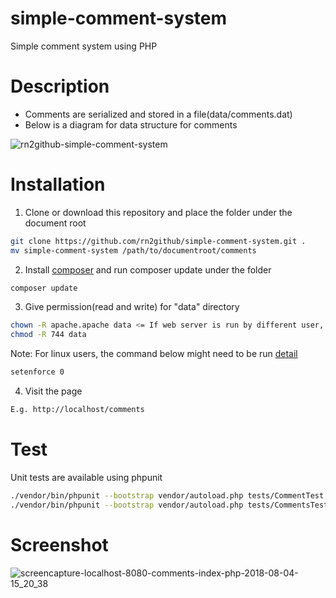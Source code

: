 # simple-comment-system
Simple comment system using PHP

# Description

- Comments are serialized and stored in a file(data/comments.dat)
- Below is a diagram for data structure for comments

![rn2github-simple-comment-system](https://user-images.githubusercontent.com/42101695/43681313-7a3146fa-9804-11e8-80a9-70f407622afe.jpg)


# Installation
1. Clone or download this repository and place the folder under the document root
```sh
git clone https://github.com/rn2github/simple-comment-system.git .
mv simple-comment-system /path/to/documentroot/comments
```

2. Install [composer](https://getcomposer.org/doc/00-intro.md) and run composer update under the folder
```sh
composer update
```

3. Give permission(read and write) for "data" directory
```sh
chown -R apache.apache data <= If web server is run by different user, user and group name (apache) are different
chmod -R 744 data
```
Note: For linux users, the command below might need to be run [detail](https://www.tecmint.com/disable-selinux-temporarily-permanently-in-centos-rhel-fedora/)
```sh
setenforce 0
```

4. Visit the page 
```sh
E.g. http://localhost/comments
```
# Test
Unit tests are available using phpunit
```sh
./vendor/bin/phpunit --bootstrap vendor/autoload.php tests/CommentTest
./vendor/bin/phpunit --bootstrap vendor/autoload.php tests/CommentsTest
```

# Screenshot

![screencapture-localhost-8080-comments-index-php-2018-08-04-15_20_38](https://user-images.githubusercontent.com/42101695/43681331-eab44030-9804-11e8-9ecc-c27d05fee362.png)

